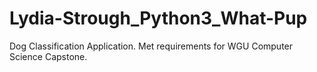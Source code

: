 # Lydia-Strough_Python3_What-Pup
Dog Classification Application. Met requirements for WGU Computer Science Capstone.
